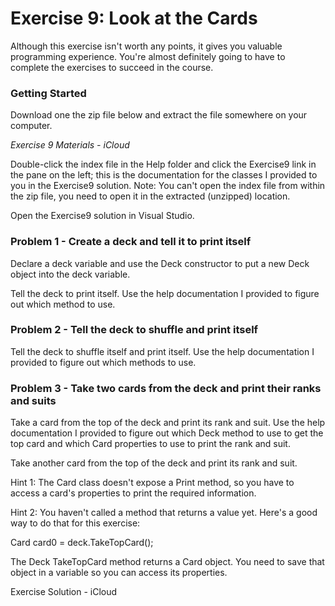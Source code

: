 # Exercise 9: Look at the Cards
Although this exercise isn't worth any points, it gives you valuable programming experience. You're almost definitely going to have to complete the exercises to succeed in the course.

### Getting Started

Download one the zip file below and extract the file somewhere on your computer. 

*Exercise 9 Materials - iCloud*

Double-click the index file in the Help folder and click the Exercise9 link in the pane on the left; this is the documentation for the classes I provided to you in the Exercise9 solution. Note: You can't open the index file from within the zip file, you need to open it in the extracted (unzipped) location.

Open the Exercise9 solution in Visual Studio.

### Problem 1 - Create a deck and tell it to print itself

Declare a deck variable and use the Deck constructor to put a new Deck object into the deck variable.

Tell the deck to print itself. Use the help documentation I provided to figure out which method to use.

### Problem 2 - Tell the deck to shuffle and print itself

Tell the deck to shuffle itself and print itself. Use the help documentation I provided to figure out which methods to use.

### Problem 3 - Take two cards from the deck and print their ranks and suits

Take a card from the top of the deck and print its rank and suit. Use the help documentation I provided to figure out which Deck method to use to get the top card and which Card properties to use to print the rank and suit.

Take another card from the top of the deck and print its rank and suit.

Hint 1: The Card class doesn't expose a Print method, so you have to access a card's properties to print the required information. 

Hint 2: You haven't called a method that returns a value yet. Here's a good way to do that for this exercise:

Card card0 = deck.TakeTopCard();

The Deck TakeTopCard method returns a Card object. You need to save that object in a variable so you can access its properties.

Exercise Solution - iCloud
